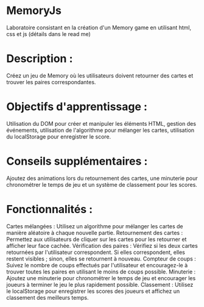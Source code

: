 # MemoryJs

Laboratoire consistant en la création d'un Memory game en utilisant html, css et js (détails dans le read me)

# Description :

Créez un jeu de Memory où les utilisateurs doivent retourner des cartes et trouver les paires correspondantes.

# Objectifs d'apprentissage :

Utilisation du DOM pour créer et manipuler les éléments HTML, gestion des événements, utilisation de l'algorithme pour mélanger les cartes, utilisation du localStorage pour enregistrer le score.

# Conseils supplémentaires :

Ajoutez des animations lors du retournement des cartes, une minuterie pour chronométrer le temps de jeu et un système de classement pour les scores.

# Fonctionnalités :

Cartes mélangées : Utilisez un algorithme pour mélanger les cartes de manière aléatoire à chaque nouvelle partie.
Retournement des cartes : Permettez aux utilisateurs de cliquer sur les cartes pour les retourner et afficher leur face cachée.
Vérification des paires : Vérifiez si les deux cartes retournées par l'utilisateur correspondent. Si elles correspondent, elles restent visibles ; sinon, elles se retournent à nouveau.
Compteur de coups : Suivez le nombre de coups effectués par l'utilisateur et encouragez-le à trouver toutes les paires en utilisant le moins de coups possible.
Minuterie : Ajoutez une minuterie pour chronométrer le temps de jeu et encourager les joueurs à terminer le jeu le plus rapidement possible.
Classement : Utilisez le localStorage pour enregistrer les scores des joueurs et affichez un classement des meilleurs temps.
